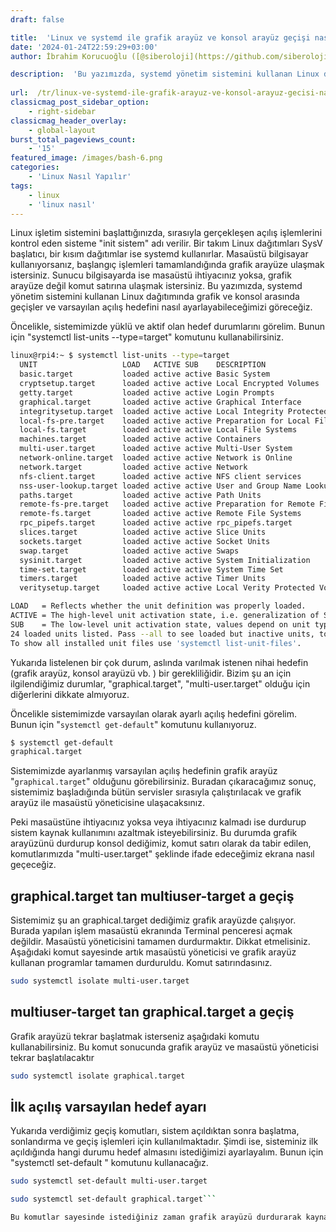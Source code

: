 ```yaml
---
draft: false

title:  'Linux ve systemd ile grafik arayüz ve konsol arayüz geçişi nasıl yapılır?'
date: '2024-01-24T22:59:29+03:00'
author: İbrahim Korucuoğlu ([@siberoloji](https://github.com/siberoloji))

description:  'Bu yazımızda, systemd yönetim sistemini kullanan Linux dağıtımında grafik ve konsol arasında geçişler ve varsayılan açılış hedefini nasıl ayarlayabileceğimizi göreceğiz.' 
 
url:  /tr/linux-ve-systemd-ile-grafik-arayuz-ve-konsol-arayuz-gecisi-nasil-yapilir/
classicmag_post_sidebar_option:
    - right-sidebar
classicmag_header_overlay:
    - global-layout
burst_total_pageviews_count:
    - '15'
featured_image: /images/bash-6.png
categories:
    - 'Linux Nasıl Yapılır'
tags:
    - linux
    - 'linux nasıl'
---
```

Linux işletim sistemini başlattığınızda, sırasıyla gerçekleşen açılış işlemlerini kontrol eden sisteme "init sistem" adı verilir. Bir takım Linux dağıtımları SysV başlatıcı, bir kısım dağıtımlar ise systemd kullanırlar. Masaüstü bilgisayar kullanıyorsanız, başlangıç işlemleri tamamlandığında grafik arayüze ulaşmak istersiniz. Sunucu bilgisayarda ise masaüstü ihtiyacınız yoksa, grafik arayüze değil komut satırına ulaşmak istersiniz. Bu yazımızda, systemd yönetim sistemini kullanan Linux dağıtımında grafik ve konsol arasında geçişler ve varsayılan açılış hedefini nasıl ayarlayabileceğimizi göreceğiz.

Öncelikle, sistemimizde yüklü ve aktif olan hedef durumlarını görelim. Bunun için "systemctl list-units --type=target" komutunu kullanabilirsiniz.
```bash
linux@rpi4:~ $ systemctl list-units --type=target
  UNIT                   LOAD   ACTIVE SUB    DESCRIPTION                        
  basic.target           loaded active active Basic System
  cryptsetup.target      loaded active active Local Encrypted Volumes
  getty.target           loaded active active Login Prompts
  graphical.target       loaded active active Graphical Interface
  integritysetup.target  loaded active active Local Integrity Protected Volumes
  local-fs-pre.target    loaded active active Preparation for Local File Systems
  local-fs.target        loaded active active Local File Systems
  machines.target        loaded active active Containers
  multi-user.target      loaded active active Multi-User System
  network-online.target  loaded active active Network is Online
  network.target         loaded active active Network
  nfs-client.target      loaded active active NFS client services
  nss-user-lookup.target loaded active active User and Group Name Lookups
  paths.target           loaded active active Path Units
  remote-fs-pre.target   loaded active active Preparation for Remote File Systems
  remote-fs.target       loaded active active Remote File Systems
  rpc_pipefs.target      loaded active active rpc_pipefs.target
  slices.target          loaded active active Slice Units
  sockets.target         loaded active active Socket Units
  swap.target            loaded active active Swaps
  sysinit.target         loaded active active System Initialization
  time-set.target        loaded active active System Time Set
  timers.target          loaded active active Timer Units
  veritysetup.target     loaded active active Local Verity Protected Volumes

LOAD   = Reflects whether the unit definition was properly loaded.
ACTIVE = The high-level unit activation state, i.e. generalization of SUB.
SUB    = The low-level unit activation state, values depend on unit type.
24 loaded units listed. Pass --all to see loaded but inactive units, too.
To show all installed unit files use 'systemctl list-unit-files'.
```

Yukarıda listelenen bir çok durum, aslında varılmak istenen nihai hedefin (grafik arayüz, konsol arayüzü vb. ) bir gerekliliğidir. Bizim şu an için ilgilendiğimiz durumlar, "graphical.target", "multi-user.target" olduğu için diğerlerini dikkate almıyoruz.

Öncelikle sistemimizde varsayılan olarak ayarlı açılış hedefini görelim. Bunun için "`systemctl get-default`" komutunu kullanıyoruz.
```bash
$ systemctl get-default 
graphical.target
```

Sistemimizde ayarlanmış varsayılan açılış hedefinin grafik arayüz "`graphical.target`" olduğunu görebilirsiniz. Buradan çıkaracağımız sonuç, sistemimiz başladığında bütün servisler sırasıyla çalıştırılacak ve grafik arayüz ile masaüstü yöneticisine ulaşacaksınız. 

Peki masaüstüne ihtiyacınız yoksa veya ihtiyacınız kalmadı ise durdurup sistem kaynak kullanımını azaltmak isteyebilirsiniz. Bu durumda grafik arayüzünü durdurup konsol dediğimiz, komut satırı olarak da tabir edilen, komutlarımızda "multi-user.target" şeklinde ifade edeceğimiz ekrana nasıl geçeceğiz.

## graphical.target tan multiuser-target a geçiş

Sistemimiz şu an graphical.target dediğimiz grafik arayüzde çalışıyor.  Burada yapılan işlem masaüstü ekranında Terminal penceresi açmak değildir. Masaüstü yöneticisini tamamen durdurmaktır. Dikkat etmelisiniz. Aşağıdaki komut sayesinde artık masaüstü yöneticisi ve grafik arayüz kullanan programlar tamamen durduruldu. Komut satırındasınız. 
```bash
sudo systemctl isolate multi-user.target
```

## multiuser-target tan graphical.target a geçiş

Grafik arayüzü tekrar başlatmak isterseniz aşağıdaki komutu kullanabilirsiniz. Bu komut sonucunda grafik arayüz ve masaüstü yöneticisi tekrar başlatılacaktır
```bash
sudo systemctl isolate graphical.target
```

## İlk açılış varsayılan hedef ayarı

Yukarıda verdiğimiz geçiş komutları, sistem açıldıktan sonra başlatma, sonlandırma ve geçiş işlemleri için kullanılmaktadır. Şimdi ise, sisteminiz ilk açıldığında hangi durumu hedef almasını istediğimizi ayarlayalım. Bunun için "systemctl set-default " komutunu kullanacağız.
```bash
sudo systemctl set-default multi-user.target
```
```bash
sudo systemctl set-default graphical.target```

Bu komutlar sayesinde istediğiniz zaman grafik arayüzü durdurarak kaynak kullanımını azaltabilir, ihtiyacınız olduğunda birbirleri arasında geçiş yapabilirsiniz.

